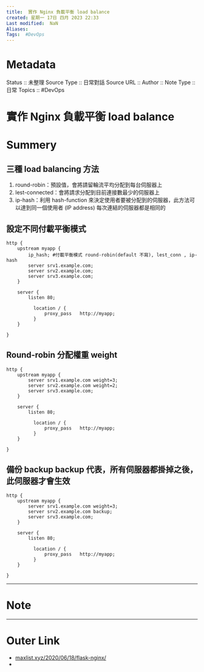 ```yaml
---
title:  實作 Nginx 負載平衡 load balance
created: 星期一 17日 四月 2023 22:33
Last modified:  NaN
Aliases: 
Tags:  #DevOps 
---
```

# Metadata

Status  :: 未整理
Source Type :: 日常對話
Source URL :: 
Author :: 
Note Type :: 日常
Topics :: #DevOps 

# 實作 Nginx 負載平衡 load balance

# Summery

## 三種 load balancing 方法
1. round-robin：預設值，會將請留輪流平均分配到每台伺服器上
2. lest-connected：會將請求分配到目前連接數最少的伺服器上
3. ip-hash：利用 hash-function 來決定使用者要被分配到的伺服器，此方法可以達到同一個使用者 (IP address) 每次連結的伺服器都是相同的

## 設定不同付載平衡模式
```
http {
	upstream myapp {
	    ip_hash; #付載平衡模式 round-robin(default 不寫), lest_conn , ip-hash
	    server srv1.example.com;
	    server srv2.example.com;
	    server srv3.example.com;
	}

	server {
		listen 80;

		  location / {
			  proxy_pass   http://myapp;
		  }
	}

}
```
## Round-robin 分配權重 weight
```
http {
	upstream myapp {
	    server srv1.example.com weight=3;
	    server srv2.example.com weight=2;
	    server srv3.example.com;
	}

	server {
		listen 80;

		  location / {
			  proxy_pass   http://myapp;
		  }
	}

}
```
## 備份 backup backup 代表，所有伺服器都掛掉之後，此伺服器才會生效
```
http {
	upstream myapp {
	    server srv1.example.com weight=3;
	    server srv2.example.com backup;
	    server srv3.example.com;
	}

	server {
		listen 80;

		  location / {
			  proxy_pass   http://myapp;
		  }
	}

}
```

---

# Note

---
# Outer Link
- [maxlist.xyz/2020/06/18/flask-nginx/](maxlist.xyz/2020/06/18/flask-nginx/)
- 
